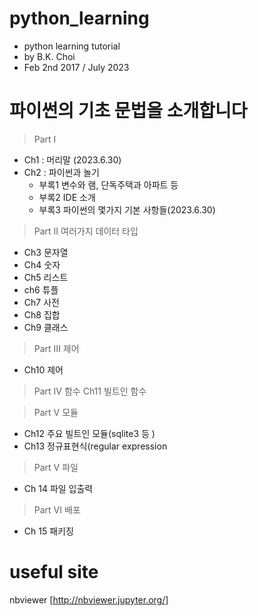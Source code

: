 # python_learning

 * python learning tutorial
 * by B.K. Choi
 * Feb 2nd 2017 / July 2023 

# 파이썬의 기초 문법을 소개합니다

> Part I
- Ch1 : 머리말   (2023.6.30)
- Ch2 : 파이썬과 놀기
  * 부록1 변수와 램, 단독주택과 아파트 등
  * 부록2 IDE 소개
  * 부록3 파이썬의 몇가지 기본 사항들(2023.6.30)
    
> Part II 여러가지 데이터 타입
- Ch3 문자열
- Ch4 숫자
- Ch5 리스트
- ch6 튜플
- Ch7 사전
- Ch8 집합
- Ch9 클래스

> Part III 제어
- Ch10 제어

> Part IV 함수
  Ch11 빌트인 함수

> Part V 모듈
- Ch12 주요 빌트인 모듈(sqlite3 등 )
- Ch13 정규표현식(regular expression

> Part V 파일
- Ch 14 파일 입출력

> Part VI 배포
 - Ch 15 패키징



# useful site 
nbviewer [http://nbviewer.jupyter.org/]
